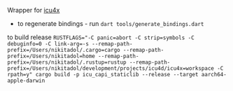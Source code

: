 Wrapper for [icu4x](https://github.com/unicode-org/icu4x)


- to regenerate bindings - run ```dart tools/generate_bindings.dart```

to build release ```RUSTFLAGS="-C panic=abort -C strip=symbols -C debuginfo=0 -C link-arg=-s --remap-path-prefix=/Users/nikitadol/.cargo=cargo --remap-path-prefix=/Users/nikitadol=home --remap-path-prefix=/Users/nikitadol/.rustup=rustup --remap-path-prefix=/Users/nikitadol/development/projects/icu4d/icu4x=workspace -C rpath=y" cargo build -p icu_capi_staticlib --release --target aarch64-apple-darwin```
